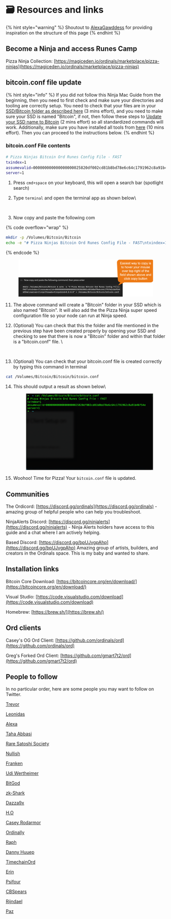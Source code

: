# 🗃️ Resources and links

{% hint style="warning" %}
Shoutout to [AlexaGawddess](https://twitter.com/AlexaGawddess) for providing inspiration on the structure of this page
{% endhint %}

## Become a Ninja and access Runes Camp <a href="#communities" id="communities"></a>

Pizza Ninja Collection: [https://magiceden.io/ordinals/marketplace/pizza-ninjas](https://magiceden.io/ordinals/marketplace/pizza-ninjas)

## bitcoin.conf file update <a href="#communities" id="communities"></a>

{% hint style="info" %}
If you did not follow this Ninja Mac Guide from the beginning, then you need to first check and make sure your directories and tooling are correctly setup. You need to check that your files are in your [SSD/Bitcoin folder as described here](faqs-common-issues-and-resolutions.md#update-bitcoin-directory-if-needed) (3 mins effort), and you need to make sure your SSD is named "Bitcoin", if not, then follow these steps to [Update your SSD name to Bitcoin](faqs-common-issues-and-resolutions.md#update-ssd-name-to-standardized-name-so-all-commands-work) (2 mins effort) so all standardized commands will work. Additionally, make sure you have installed all tools from [here](../fundamentals/install-required-tools-homebrew-oh-my-zsh-visual-studio-rust-transmission.md) (10 mins effort). Then you can proceed to the instructions below.
{% endhint %}

### bitcoin.conf File contents

```bash
# Pizza Ninjas Bitcoin Ord Runes Config File - FAST
txindex=1
assumevalid=000000000000000000025820df002cd81b8bd78e6c64c1791962c8a91b46f54e
server=1
```

1. Press `cmd+space` on your keyboard, this will open a search bar (spotlight search)
2.  Type `terminal` and open the terminal app as shown below\


    <figure><img src="../.gitbook/assets/image (16).png" alt=""><figcaption></figcaption></figure>
3. Now copy and paste the following com

{% code overflow="wrap" %}
```bash
mkdir -p /Volumes/Bitcoin/Bitcoin
echo -e "# Pizza Ninjas Bitcoin Ord Runes Config File - FAST\ntxindex=1\nassumevalid=000000000000000000025820df002cd81b8bd78e6c64c1791962c8a91b46f54e\nserver=1" > /Volumes/Bitcoin/Bitcoin/bitcoin.conf
```
{% endcode %}

<figure><img src="../.gitbook/assets/image (28).png" alt=""><figcaption></figcaption></figure>

11. The above command will create a "Bitcoin" folder in your SSD which is also named "Bitcoin". It will also add the the Pizza Ninja super speed configuration file so your node can run at Ninja speed.
12. (Optional) You can check that this the folder and file mentioned in the previous step have been created properly by opening your SSD and checking to see that there is now a "Bitcoin" folder and within that folder is a "bitcoin.conf" file. \


    <figure><img src="../.gitbook/assets/image (17).png" alt=""><figcaption></figcaption></figure>
13. (Optional) You can check that your bitcoin.conf file is created correctly by typing this command in terminal

```bash
cat /Volumes/Bitcoin/Bitcoin/bitcoin.conf
```

14. This should output a result as shown below\


    <figure><img src="../.gitbook/assets/image.png" alt=""><figcaption></figcaption></figure>
15. Woohoo! Time for Pizza! Your `bitcoin.conf` file is updated.

## Communities <a href="#communities" id="communities"></a>

The Ordicord: [https://discord.gg/ordinals](https://discord.gg/ordinals) - amazing group of helpful people who can help you troubleshoot.

NinjaAlerts Discord: [https://discord.gg/ninjalerts](https://discord.gg/ninjalerts) - Ninja Alerts holders have access to this guide and a chat where I am actively helping.

Based Discord: [https://discord.gg/bpUJvgpAhp](https://discord.gg/bpUJvgpAhp) Amazing group of artists, builders, and creators in the Ordinals space. This is my baby and wanted to share.

## Installation links <a href="#installation-links" id="installation-links"></a>

Bitcoin Core Download: [https://bitcoincore.org/en/download/](https://bitcoincore.org/en/download/)

Visual Studio: [https://code.visualstudio.com/download](https://code.visualstudio.com/download)

Homebrew: [https://brew.sh/](https://brew.sh/)

## Ord clients <a href="#ord-clients" id="ord-clients"></a>

Casey's OG Ord Client: [https://github.com/ordinals/ord](https://github.com/ordinals/ord)

Greg's Forked Ord Client: [https://github.com/gmart7t2/ord](https://github.com/gmart7t2/ord)

## People to follow

In no particular order, here are some people you may want to follow on Twitter.

[Trevor](https://twitter.com/TO)

[Leonidas](https://twitter.com/LeonidasNFT)

[Alexa](https://twitter.com/AlexaGawddess)

[Taha Abbasi](https://twitter.com/tahaabbasi)

[Rare Satoshi Society](https://twitter.com/RareSatSociety)

[Nullish](https://twitter.com/null\_ish)

[Franken](https://twitter.com/ItsFranken)

[Udi Wertheimer](https://twitter.com/udiWertheimer)

[BitGod](https://twitter.com/BitGod21)

[zk-Shark](https://twitter.com/ZK\_shark)

[Dazza9x](https://twitter.com/dazza9x)

[H.O](https://twitter.com/Hosman\_NFT)

[Casey Rodarmor](https://twitter.com/rodarmor)

[Ordinally](https://twitter.com/veryordinally)

[Raph](https://twitter.com/raphjaph)

[Danny Huuep](https://twitter.com/huuep)

[TimechainOrd](https://twitter.com/timechainord)

[Erin](https://twitter.com/realizingerin)

[Psifour](https://twitter.com/psifour)

[CBSpears](https://twitter.com/cbspears)

[Rijndael](https://twitter.com/rot13maxi)

[Paz](https://twitter.com/pazNGMI)

